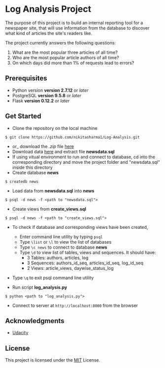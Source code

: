 # Log Analysis Project

The purpose of this project is to build an internal reporting tool for a newspaper site, that will use information from the database to discover what kind of articles the site's readers like.

The project currently answers the following questions:

1. What are the most popular three articles of all time?
2. Who are the most popular article authors of all time?
3. On which days did more than 1% of requests lead to errors?

## Prerequisites

- Python version **version 2.7.12** or _later_
- PostgreSQL **version 9.5.8** or _later_
- Flask **version 0.12.2** or _later_

## Get Started

- Clone the repository on the local machine

```
$ git clone https://github.com/nikitasharma1/Log-Analysis.git
```

- or_ download the _.zip_ file [here](https://github.com/nikitasharma1/Log-Analysis/archive/master.zip)
- Download data [here](https://d17h27t6h515a5.cloudfront.net/topher/2016/August/57b5f748_newsdata/newsdata.zip) and extract file **newsdata.sql**
- If using vitual environment to run and connect to database, cd into the corresponding directory and move the project folder and "newsdata.sql" inside this directory
- Create database **news**

```
$ createdb news
```

- Load data from **newsdata.sql** into **news**

```
$ psql -d news -f <path to "newsdata.sql">
```

- Create views from **create_views.sql**

```
$ psql -d news -f <path to "create_views.sql">
```

- To check if database and corresponding views have been created,
    - Enter command line utility by typing ```psql```
    - Type ```\list``` or ```\l``` to view the list of databases
    - Type ```\c news``` to connect to database **news**
    - Type ```\d``` to view list of tables, views and sequences. It should have:
        - 3 Tables: authors, articles, log
        - 3 Sequences: authors_id_seq, articles_id_seq, log_id_seq
        - 2 Views: article_views, daywise_status_log

- Type ```\q``` to exit psql command line utility
- Run script **log_analysis.py**

```
$ python <path to "log_analysis.py">
```

- Connect to server at ```http://localhost:8000``` from the browser

## Acknowledgments

- [Udacity](https://in.udacity.com/course/full-stack-web-developer-nanodegree--nd004/)

## License

This project is licensed under the [MIT](LICENSE.md)  License.
